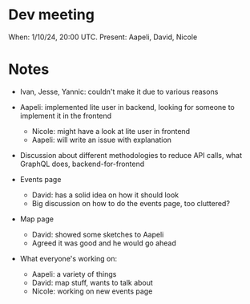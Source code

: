 # Dev meeting

When: 1/10/24, 20:00 UTC.
Present: Aapeli, David, Nicole

# Notes

* Ivan, Jesse, Yannic: couldn't make it due to various reasons
* Aapeli: implemented lite user in backend, looking for someone to implement it in the frontend
  - Nicole: might have a look at lite user in frontend
  - Aapeli: will write an issue with explanation
* Discussion about different methodologies to reduce API calls, what GraphQL does, backend-for-frontend
* Events page
  - David: has a solid idea on how it should look
  - Big discussion on how to do the events page, too cluttered?
* Map page
  - David: showed some sketches to Aapeli
  - Agreed it was good and he would go ahead

* What everyone's working on:
  - Aapeli: a variety of things
  - David: map stuff, wants to talk about 
  - Nicole: working on new events page
